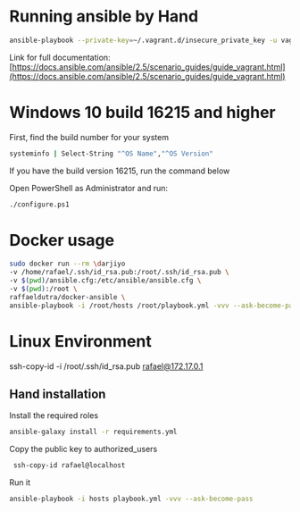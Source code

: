# Running ansible by Hand

```bash
ansible-playbook --private-key=~/.vagrant.d/insecure_private_key -u vagrant -i .vagrant/provisioners/ansible/inventory/vagrant_ansible_inventory playbook.yml
```

Link for full documentation:
[https://docs.ansible.com/ansible/2.5/scenario_guides/guide_vagrant.html](https://docs.ansible.com/ansible/2.5/scenario_guides/guide_vagrant.html)

# Windows 10 build 16215 and higher

First, find the build number for your system

```bash
systeminfo | Select-String "^OS Name","^OS Version"
```

If you have the build version 16215, run the command below

Open PowerShell as Administrator and run:

```bash
./configure.ps1
```

# Docker usage

```bash
sudo docker run --rm \darjiyo
-v /home/rafael/.ssh/id_rsa.pub:/root/.ssh/id_rsa.pub \
-v $(pwd)/ansible.cfg:/etc/ansible/ansible.cfg \
-v $(pwd):/root \
raffaeldutra/docker-ansible \
ansible-playbook -i /root/hosts /root/playbook.yml -vvv --ask-become-pass
```

# Linux Environment
ssh-copy-id -i /root/.ssh/id_rsa.pub rafael@172.17.0.1

## Hand installation

Install the required roles
```bash
ansible-galaxy install -r requirements.yml
```

Copy the public key to authorized_users
```bash
 ssh-copy-id rafael@localhost
```

Run it
```bash
ansible-playbook -i hosts playbook.yml -vvv --ask-become-pass
```
